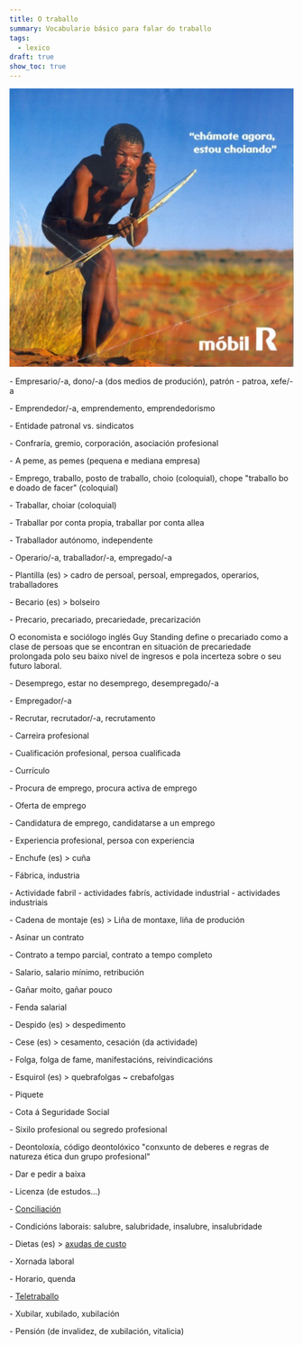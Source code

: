 ```yaml
---
title: O traballo
summary: Vocabulario básico para falar do traballo
tags:
  - lexico
draft: true
show_toc: true
---
```

![](/img/chamote_agora_estou_choiando.jpg)

<article>

\- Empresario/-a, dono/-a (dos medios de produción), patrón - patroa, xefe/-a

\- Emprendedor/-a, emprendemento, emprendedorismo

\- Entidade patronal vs. sindicatos

\- Confraría, gremio, corporación, asociación profesional

\- A peme, as pemes (pequena e mediana empresa)

\- Emprego, traballo, posto de traballo, choio (coloquial), chope "traballo bo e doado de facer" (coloquial)

\- Traballar, choiar (coloquial)

\- Traballar por conta propia, traballar por conta allea

\- Traballador autónomo, independente

\- Operario/-a, traballador/-a, empregado/-a

\- Plantilla (es) > cadro de persoal, persoal, empregados, operarios, traballadores

\- Becario (es) > bolseiro

\- Precario, precariado, precariedade, precarización

O economista e sociólogo inglés Guy Standing define o precariado como a clase de persoas que se encontran en situación de precariedade prolongada polo seu baixo nivel de ingresos e pola incerteza sobre o seu futuro laboral.

\- Desemprego, estar no desemprego, desempregado/-a

\- Empregador/-a

\- Recrutar, recrutador/-a, recrutamento

\- Carreira profesional

\- Cualificación profesional, persoa cualificada

\- Currículo

\- Procura de emprego, procura activa de emprego

\- Oferta de emprego

\- Candidatura de emprego, candidatarse a un emprego

\- Experiencia profesional, persoa con experiencia

\- Enchufe (es) > cuña

\- Fábrica, industria

\- Actividade fabril - actividades fabrís, actividade industrial - actividades industriais

\- Cadena de montaje (es) > Liña de montaxe, liña de produción

\- Asinar un contrato

\- Contrato a tempo parcial, contrato a tempo completo 

\- Salario, salario mínimo, retribución

\- Gañar moito, gañar pouco

\- Fenda salarial

\- Despido (es) > despedimento

\- Cese (es) > cesamento, cesación (da actividade)

\- Folga, folga de fame, manifestacións, reivindicacións

\- Esquirol (es) > quebrafolgas ~ crebafolgas

\- Piquete

\- Cota á Seguridade Social

\- Sixilo profesional ou segredo profesional

\- Deontoloxía, código deontolóxico "conxunto de deberes e regras de natureza ética dun grupo profesional"

\- Dar e pedir a baixa

\- Licenza (de estudos...)

\- [Conciliación](https://portaldaspalabras.gal/lexico/mira-que-din/conciliacion/)

\- Condicións laborais: salubre, salubridade, insalubre, insalubridade

\- Dietas (es) > [axudas de custo](https://portaldaspalabras.gal/lexico/mira-que-din/axuda-de-custo/)

\- Xornada laboral

\- Horario, quenda

\- [Teletraballo](https://portaldaspalabras.gal/lexico/mira-que-din/teletraballar/)

\- Xubilar, xubilado, xubilación

\- Pensión (de invalidez, de xubilación, vitalicia)

</article>